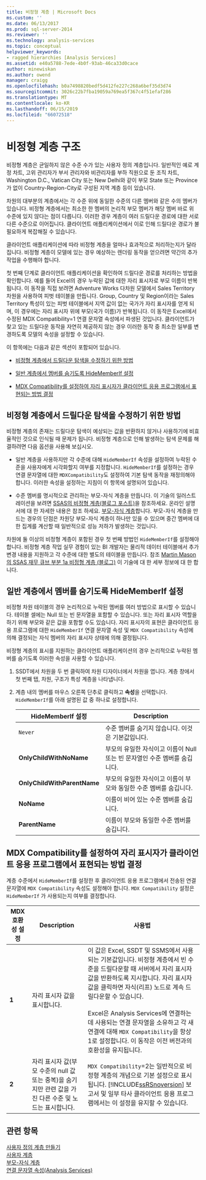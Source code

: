 ```yaml
---
title: 비정형 계층 | Microsoft Docs
ms.custom: ''
ms.date: 06/13/2017
ms.prod: sql-server-2014
ms.reviewer: ''
ms.technology: analysis-services
ms.topic: conceptual
helpviewer_keywords:
- ragged hierarchies [Analysis Services]
ms.assetid: e40a5788-7ede-4b0f-93ab-46ca33d0cace
author: minewiskan
ms.author: owend
manager: craigg
ms.openlocfilehash: b0a7498820bedf5d412fe227c268a6bef35d3d74
ms.sourcegitcommit: 3026c22b7fba19059a769ea5f367c4f51efaf286
ms.translationtype: MT
ms.contentlocale: ko-KR
ms.lasthandoff: 06/15/2019
ms.locfileid: "66072518"
---
```

# <a name="ragged-hierarchies"></a>비정형 계층 구조
  비정형 계층은 균일하지 않은 수준 수가 있는 사용자 정의 계층입니다. 일반적인 예로 계정 차트, 고위 관리자가 부서 관리자와 비관리자를 부하 직원으로 둔 조직 차트, Washington D.C., Vatican City 또는 New Delhi와 같이 부모 State 또는 Province가 없이 Country-Region-City로 구성된 지역 계층 등이 있습니다.  
  
 차원의 대부분의 계층에서는 각 수준 위에 동일한 수준의 다른 멤버와 같은 수의 멤버가 있습니다. 비정형 계층에서는 최소한 한 멤버의 논리적 부모 멤버가 해당 멤버 바로 위 수준에 있지 않다는 점이 다릅니다. 이러한 경우 계층이 여러 드릴다운 경로에 대한 서로 다른 수준으로 이어집니다. 클라이언트 애플리케이션에서 이로 인해 드릴다운 경로가 불필요하게 복잡해질 수 있습니다.  
  
 클라이언트 애플리케이션에 따라 비정형 계층을 얼마나 효과적으로 처리하는지가 달라집니다. 비정형 계층이 모델에 있는 경우 예상하는 렌더링 동작을 얻으려면 약간의 추가 작업을 수행해야 합니다.  
  
 첫 번째 단계로 클라이언트 애플리케이션을 확인하여 드릴다운 경로를 처리하는 방법을 확인합니다. 예를 들어 Excel의 경우 누락된 값에 대한 자리 표시자로 부모 이름이 반복됩니다. 이 동작을 직접 보려면 Adventure Works 다차원 모델에서 Sales Territory 차원을 사용하여 피벗 테이블을 만듭니다. Group, Country 및 Region이라는 Sales Territory 특성이 있는 피벗 테이블에서 지역 값이 없는 국가가 자리 표시자를 얻게 되며, 이 경우에는 자리 표시자 위에 부모(국가 이름)가 반복됩니다. 이 동작은 Excel에서 수정된 MDX Compatibility=1 연결 문자열 속성에서 파생된 것입니다. 클라이언트가 찾고 있는 드릴다운 동작을 자연히 제공하지 않는 경우 이러한 동작 중 최소한 일부를 변경하도록 모델의 속성을 설정할 수 있습니다.  
  
 이 항목에는 다음과 같은 섹션이 포함되어 있습니다.  
  
-   [비정형 계층에서 드릴다운 탐색을 수정하기 위한 방법](#bkmk_approach)  
  
-   [일반 계층에서 멤버를 숨기도록 HideMemberIf 설정](#bkmk_Hide)  
  
-   [MDX Compatibility를 설정하여 자리 표시자가 클라이언트 응용 프로그램에서 표현되는 방법 결정](#bkmk_Mdx)  
  
##  <a name="bkmk_approach"></a> 비정형 계층에서 드릴다운 탐색을 수정하기 위한 방법  
 비정형 계층의 존재는 드릴다운 탐색이 예상되는 값을 반환하지 않거나 사용하기에 비효율적인 것으로 인식될 때 문제가 됩니다. 비정형 계층으로 인해 발생하는 탐색 문제를 해결하려면 다음 옵션을 사용해 보십시오.  
  
-   일반 계층을 사용하지만 각 수준에 대해 `HideMemberIf` 속성을 설정하여 누락된 수준을 사용자에게 시각화할지 여부를 지정합니다. `HideMemberIf`를 설정하는 경우 연결 문자열에 대한 `MDXCompatibility`도 설정하여 기본 탐색 동작을 재정의해야 합니다. 이러한 속성을 설정하는 지침이 이 항목에 설명되어 있습니다.  
  
-   수준 멤버를 명시적으로 관리하는 부모-자식 계층을 만듭니다. 이 기술의 일러스트레이션을 보려면 [SSAS의 비정형 계층(블로그 포스트)](http://dwbi1.wordpress.com/2011/03/30/ragged-hierarchy-in-ssas/)을 참조하세요. 온라인 설명서에 대 한 자세한 내용은 참조 하세요. [부모-자식 계층](parent-child-dimension.md)합니다. 부모-자식 계층을 만드는 경우의 단점은 차원당 부모-자식 계층이 하나만 있을 수 있으며 중간 멤버에 대한 집계를 계산할 때 일반적으로 성능 저하가 발생하는 것입니다.  
  
 차원에 둘 이상의 비정형 계층이 포함된 경우 첫 번째 방법인 `HideMemberIf`를 설정해야 합니다. 비정형 계층 작업 실무 경험이 있는 BI 개발자는 물리적 데이터 테이블에서 추가 변경 내용을 지원하고 각 수준에 대한 별도의 테이블을 만듭니다. 참조 [Martin Mason의 SSAS 재무 큐브 부분 1a 비정형 계층 (블로그)](http://martinmason.wordpress.com/2012/03/03/the-ssas-financial-cubepart-1aragged-hierarchies-cont/) 이 기술에 대 한 세부 정보에 대 한 합니다.  
  
##  <a name="bkmk_Hide"></a> 일반 계층에서 멤버를 숨기도록 HideMemberIf 설정  
 비정형 차원 테이블의 경우 논리적으로 누락된 멤버를 여러 방법으로 표시할 수 있습니다. 테이블 셀에는 Null 또는 빈 문자열을 포함할 수 있습니다. 또는 자리 표시자 역할을 하기 위해 부모와 같은 값을 포함할 수도 있습니다. 자리 표시자의 표현은 클라이언트 응용 프로그램에 대한 `HideMemberIf` 연결 문자열 속성 및 `MDX Compatibility` 속성에 의해 결정되는 자식 멤버의 자리 표시자 상태에 의해 결정됩니다.  
  
 비정형 계층의 표시를 지원하는 클라이언트 애플리케이션의 경우 논리적으로 누락된 멤버를 숨기도록 이러한 속성을 사용할 수 있습니다.  
  
1.  SSDT에서 차원을 두 번 클릭하여 차원 디자이너에서 차원을 엽니다. 계층 창에서 첫 번째 탭, 차원, 구조가 특성 계층을 나타냅니다.  
  
2.  계층 내의 멤버를 마우스 오른쪽 단추로 클릭하고 **속성**을 선택합니다. `HideMemberIf`를 아래 설명된 값 중 하나로 설정합니다.  
  
    |HideMemberIf 설정|Description|  
    |--------------------------|-----------------|  
    |`Never`|수준 멤버를 숨기지 않습니다. 이것은 기본값입니다.|  
    |**OnlyChildWithNoName**|부모의 유일한 자식이고 이름이 Null 또는 빈 문자열인 수준 멤버를 숨깁니다.|  
    |**OnlyChildWithParentName**|부모의 유일한 자식이고 이름이 부모와 동일한 수준 멤버를 숨깁니다.|  
    |**NoName**|이름이 비어 있는 수준 멤버를 숨깁니다.|  
    |**ParentName**|이름이 부모와 동일한 수준 멤버를 숨깁니다.|  
  
##  <a name="bkmk_Mdx"></a> MDX Compatibility를 설정하여 자리 표시자가 클라이언트 응용 프로그램에서 표현되는 방법 결정  
 계층 수준에서 `HideMemberIf`를 설정한 후 클라이언트 응용 프로그램에서 전송된 연결 문자열에 `MDX Compatibility` 속성도 설정해야 합니다. `MDX Compatibility` 설정은 `HideMemberIf` 가 사용되는지 여부를 결정합니다.  
  
|MDX 호환성 설정|Description|사용법|  
|-------------------------------|-----------------|-----------|  
|**1**|자리 표시자 값을 표시합니다.|이 값은 Excel, SSDT 및 SSMS에서 사용되는 기본값입니다. 비정형 계층에서 빈 수준을 드릴다운할 때 서버에서 자리 표시자 값을 반환하도록 지시합니다. 자리 표시자 값을 클릭하면 자식(리프) 노드로 계속 드릴다운할 수 있습니다.<br /><br /> Excel은 Analysis Services에 연결하는 데 사용되는 연결 문자열을 소유하고 각 새 연결에 대해 `MDX Compatibility`을 항상 1로 설정합니다. 이 동작은 이전 버전과의 호환성을 유지됩니다.|  
|**2**|자리 표시자 값(부모 수준의 null 값 또는 중복)을 숨기지만 관련 값을 가진 다른 수준 및 노드는 표시합니다.|`MDX Compatibility`=2는 일반적으로 비정형 계층의 개념으로 기본 설정으로 표시됩니다. [!INCLUDE[ssRSnoversion](../../includes/ssrsnoversion-md.md)] 보고서 및 일부 타사 클라이언트 응용 프로그램에서는 이 설정을 유지할 수 있습니다.|  
  
## <a name="see-also"></a>관련 항목  
 [사용자 정의 계층 만들기](user-defined-hierarchies-create.md)   
 [사용자 계층](../multidimensional-models-olap-logical-dimension-objects/user-hierarchies.md)   
 [부모-자식 계층](parent-child-dimension.md)   
 [연결 문자열 속성&#40;Analysis Services&#41;](../../analysis-services/instances/connection-string-properties-analysis-services.md)  
  
  
